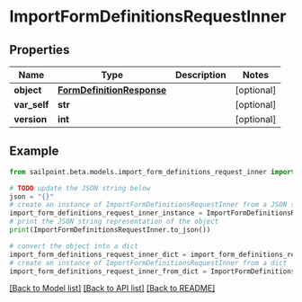 # ImportFormDefinitionsRequestInner


## Properties

Name | Type | Description | Notes
------------ | ------------- | ------------- | -------------
**object** | [**FormDefinitionResponse**](FormDefinitionResponse.md) |  | [optional] 
**var_self** | **str** |  | [optional] 
**version** | **int** |  | [optional] 

## Example

```python
from sailpoint.beta.models.import_form_definitions_request_inner import ImportFormDefinitionsRequestInner

# TODO update the JSON string below
json = "{}"
# create an instance of ImportFormDefinitionsRequestInner from a JSON string
import_form_definitions_request_inner_instance = ImportFormDefinitionsRequestInner.from_json(json)
# print the JSON string representation of the object
print(ImportFormDefinitionsRequestInner.to_json())

# convert the object into a dict
import_form_definitions_request_inner_dict = import_form_definitions_request_inner_instance.to_dict()
# create an instance of ImportFormDefinitionsRequestInner from a dict
import_form_definitions_request_inner_from_dict = ImportFormDefinitionsRequestInner.from_dict(import_form_definitions_request_inner_dict)
```
[[Back to Model list]](../README.md#documentation-for-models) [[Back to API list]](../README.md#documentation-for-api-endpoints) [[Back to README]](../README.md)


